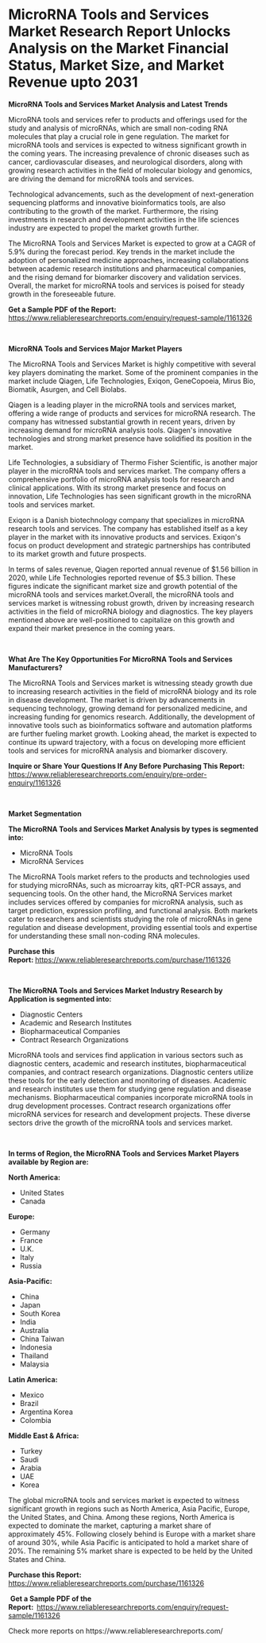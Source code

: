<p><h1>MicroRNA Tools and Services Market Research Report Unlocks Analysis on the Market Financial Status, Market Size, and Market Revenue upto 2031</h1></p><p><strong>MicroRNA Tools and Services Market Analysis and Latest Trends</strong></p>
<p><p>MicroRNA tools and services refer to products and offerings used for the study and analysis of microRNAs, which are small non-coding RNA molecules that play a crucial role in gene regulation. The market for microRNA tools and services is expected to witness significant growth in the coming years. The increasing prevalence of chronic diseases such as cancer, cardiovascular diseases, and neurological disorders, along with growing research activities in the field of molecular biology and genomics, are driving the demand for microRNA tools and services. </p><p>Technological advancements, such as the development of next-generation sequencing platforms and innovative bioinformatics tools, are also contributing to the growth of the market. Furthermore, the rising investments in research and development activities in the life sciences industry are expected to propel the market growth further.</p><p>The MicroRNA Tools and Services Market is expected to grow at a CAGR of 5.9% during the forecast period. Key trends in the market include the adoption of personalized medicine approaches, increasing collaborations between academic research institutions and pharmaceutical companies, and the rising demand for biomarker discovery and validation services. Overall, the market for microRNA tools and services is poised for steady growth in the foreseeable future.</p></p>
<p><strong>Get a Sample PDF of the Report:&nbsp;</strong> <a href="https://www.reliableresearchreports.com/enquiry/request-sample/1161326">https://www.reliableresearchreports.com/enquiry/request-sample/1161326</a></p>
<p>&nbsp;</p>
<p><strong>MicroRNA Tools and Services Major Market Players</strong></p>
<p><p>The MicroRNA Tools and Services Market is highly competitive with several key players dominating the market. Some of the prominent companies in the market include Qiagen, Life Technologies, Exiqon, GeneCopoeia, Mirus Bio, Biomatik, Asurgen, and Cell Biolabs.</p><p>Qiagen is a leading player in the microRNA tools and services market, offering a wide range of products and services for microRNA research. The company has witnessed substantial growth in recent years, driven by increasing demand for microRNA analysis tools. Qiagen's innovative technologies and strong market presence have solidified its position in the market.</p><p>Life Technologies, a subsidiary of Thermo Fisher Scientific, is another major player in the microRNA tools and services market. The company offers a comprehensive portfolio of microRNA analysis tools for research and clinical applications. With its strong market presence and focus on innovation, Life Technologies has seen significant growth in the microRNA tools and services market.</p><p>Exiqon is a Danish biotechnology company that specializes in microRNA research tools and services. The company has established itself as a key player in the market with its innovative products and services. Exiqon's focus on product development and strategic partnerships has contributed to its market growth and future prospects.</p><p>In terms of sales revenue, Qiagen reported annual revenue of $1.56 billion in 2020, while Life Technologies reported revenue of $5.3 billion. These figures indicate the significant market size and growth potential of the microRNA tools and services market.Overall, the microRNA tools and services market is witnessing robust growth, driven by increasing research activities in the field of microRNA biology and diagnostics. The key players mentioned above are well-positioned to capitalize on this growth and expand their market presence in the coming years.</p></p>
<p>&nbsp;</p>
<p><strong>What Are The Key Opportunities For MicroRNA Tools and Services Manufacturers?</strong></p>
<p><p>The MicroRNA Tools and Services market is witnessing steady growth due to increasing research activities in the field of microRNA biology and its role in disease development. The market is driven by advancements in sequencing technology, growing demand for personalized medicine, and increasing funding for genomics research. Additionally, the development of innovative tools such as bioinformatics software and automation platforms are further fueling market growth. Looking ahead, the market is expected to continue its upward trajectory, with a focus on developing more efficient tools and services for microRNA analysis and biomarker discovery.</p></p>
<p><strong>Inquire or Share Your Questions If Any Before Purchasing This Report:</strong> <a href="https://www.reliableresearchreports.com/enquiry/pre-order-enquiry/1161326">https://www.reliableresearchreports.com/enquiry/pre-order-enquiry/1161326</a></p>
<p>&nbsp;</p>
<p><strong>Market Segmentation</strong></p>
<p><strong>The MicroRNA Tools and Services Market Analysis by types is segmented into:</strong></p>
<p><ul><li>MicroRNA Tools</li><li>MicroRNA Services</li></ul></p>
<p><p>The MicroRNA Tools market refers to the products and technologies used for studying microRNAs, such as microarray kits, qRT-PCR assays, and sequencing tools. On the other hand, the MicroRNA Services market includes services offered by companies for microRNA analysis, such as target prediction, expression profiling, and functional analysis. Both markets cater to researchers and scientists studying the role of microRNAs in gene regulation and disease development, providing essential tools and expertise for understanding these small non-coding RNA molecules.</p></p>
<p><strong>Purchase this Report:&nbsp;</strong><a href="https://www.reliableresearchreports.com/purchase/1161326">https://www.reliableresearchreports.com/purchase/1161326</a></p>
<p>&nbsp;</p>
<p><strong>The MicroRNA Tools and Services Market Industry Research by Application is segmented into:</strong></p>
<p><ul><li>Diagnostic Centers</li><li>Academic and Research Institutes</li><li>Biopharmaceutical Companies</li><li>Contract Research Organizations</li></ul></p>
<p><p>MicroRNA tools and services find application in various sectors such as diagnostic centers, academic and research institutes, biopharmaceutical companies, and contract research organizations. Diagnostic centers utilize these tools for the early detection and monitoring of diseases. Academic and research institutes use them for studying gene regulation and disease mechanisms. Biopharmaceutical companies incorporate microRNA tools in drug development processes. Contract research organizations offer microRNA services for research and development projects. These diverse sectors drive the growth of the microRNA tools and services market.</p></p>
<p>&nbsp;</p>
<p><strong>In terms of Region, the MicroRNA Tools and Services Market Players available by Region are:</strong></p>
<p>
    <p> <strong> North America: </strong>
        <ul>
            <li>United States</li>
            <li>Canada</li>
        </ul>
        </p> 
    <p> <strong> Europe: </strong>
        <ul>
            <li>Germany</li>
            <li>France</li>
            <li>U.K.</li>
            <li>Italy</li>
            <li>Russia</li>
        </ul>
        </p> 
    <p> <strong> Asia-Pacific: </strong>
        <ul>
            <li>China</li>
            <li>Japan</li>
            <li>South Korea</li>
            <li>India</li>
            <li>Australia</li>
            <li>China Taiwan</li>
            <li>Indonesia</li>
            <li>Thailand</li>
            <li>Malaysia</li>
        </ul>
        </p> 
    <p> <strong> Latin America: </strong>
        <ul>
            <li>Mexico</li>
            <li>Brazil</li>
            <li>Argentina Korea</li>
            <li>Colombia</li>
        </ul>
        </p> 
    <p> <strong> Middle East & Africa: </strong>
        <ul>
            <li>Turkey</li>
            <li>Saudi</li>
            <li>Arabia</li>
            <li>UAE</li>
            <li>Korea</li>
        </ul>
    </p>
    </p>
<p><p>The global microRNA tools and services market is expected to witness significant growth in regions such as North America, Asia Pacific, Europe, the United States, and China. Among these regions, North America is expected to dominate the market, capturing a market share of approximately 45%. Following closely behind is Europe with a market share of around 30%, while Asia Pacific is anticipated to hold a market share of 20%. The remaining 5% market share is expected to be held by the United States and China.</p></p>
<p><strong>Purchase this Report: </strong><a href="https://www.reliableresearchreports.com/purchase/1161326">https://www.reliableresearchreports.com/purchase/1161326</a></p>
<p>&nbsp;<strong>Get a Sample PDF of the Report:&nbsp;&nbsp;</strong><a href="https://www.reliableresearchreports.com/enquiry/request-sample/1161326">https://www.reliableresearchreports.com/enquiry/request-sample/1161326</a></p>
<p><strong></strong></p>
<p>Check more reports on https://www.reliableresearchreports.com/</p>